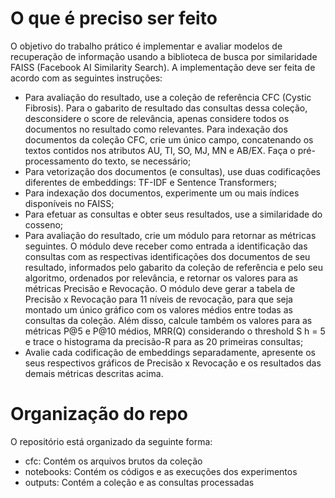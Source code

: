 # O que é preciso ser feito

O objetivo do trabalho prático é implementar e avaliar modelos de recuperação de informação usando a
biblioteca de busca por similaridade FAISS (Facebook AI Similarity Search). A implementação deve ser feita
de acordo com as seguintes instruções:

- Para avaliação do resultado, use a coleção de referência CFC (Cystic Fibrosis). Para o gabarito de
resultado das consultas dessa coleção, desconsidere o score de relevância, apenas considere todos
os documentos no resultado como relevantes. Para indexação dos documentos da coleção CFC, crie
um único campo, concatenando os textos contidos nos atributos AU, TI, SO, MJ, MN e AB/EX. Faça o
pré-processamento do texto, se necessário;
- Para vetorização dos documentos (e consultas), use duas codificações diferentes de embeddings:
TF-IDF e Sentence Transformers;
- Para indexação dos documentos, experimente um ou mais índices disponíveis no FAISS;
- Para efetuar as consultas e obter seus resultados, use a similaridade do cosseno;
- Para avaliação do resultado, crie um módulo para retornar as métricas seguintes. O módulo deve
receber como entrada a identificação das consultas com as respectivas identificações dos
documentos de seu resultado, informados pelo gabarito da coleção de referência e pelo seu
algoritmo, ordenados por relevância, e retornar os valores para as métricas Precisão e Revocação. O
módulo deve gerar a tabela de Precisão x Revocação para 11 níveis de revocação, para que seja
montado um único gráfico com os valores médios entre todas as consultas da coleção. Além disso,
calcule também os valores para as métricas P@5 e P@10 médios, MRR(Q) considerando o threshold
S h = 5 e trace o histograma da precisão-R para as 20 primeiras consultas;
- Avalie cada codificação de embeddings separadamente, apresente os seus respectivos gráficos de
Precisão x Revocação e os resultados das demais métricas descritas acima.

# Organização do repo

O repositório está organizado da seguinte forma:

- cfc: Contém os arquivos brutos da coleção
- notebooks: Contém os códigos e as execuções dos experimentos
- outputs: Contém a coleção e as consultas processadas
